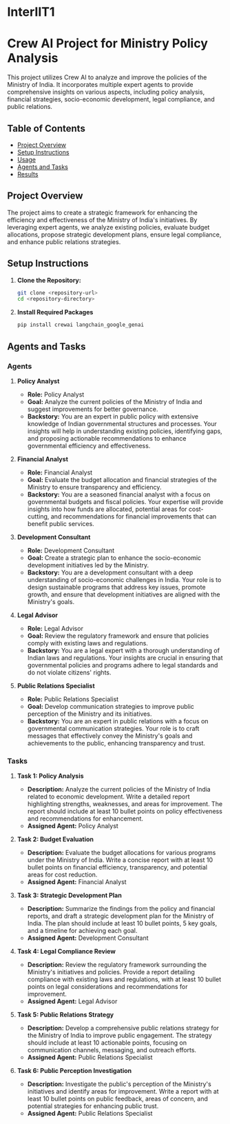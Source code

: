 # InterIIT1
 
# Crew AI Project for Ministry Policy Analysis

This project utilizes Crew AI to analyze and improve the policies of the Ministry of India. It incorporates multiple expert agents to provide comprehensive insights on various aspects, including policy analysis, financial strategies, socio-economic development, legal compliance, and public relations.

## Table of Contents
- [Project Overview](#project-overview)
- [Setup Instructions](#setup-instructions)
- [Usage](#usage)
- [Agents and Tasks](#agents-and-tasks)
- [Results](#results)

## Project Overview

The project aims to create a strategic framework for enhancing the efficiency and effectiveness of the Ministry of India's initiatives. By leveraging expert agents, we analyze existing policies, evaluate budget allocations, propose strategic development plans, ensure legal compliance, and enhance public relations strategies.

## Setup Instructions

1. **Clone the Repository:**
   ```bash
   git clone <repository-url>
   cd <repository-directory>
2. **Install Required Packages**
   ```bash
   pip install crewai langchain_google_genai

## Agents and Tasks

### Agents

1. **Policy Analyst**
   - **Role:** Policy Analyst
   - **Goal:** Analyze the current policies of the Ministry of India and suggest improvements for better governance.
   - **Backstory:** You are an expert in public policy with extensive knowledge of Indian governmental structures and processes. Your insights will help in understanding existing policies, identifying gaps, and proposing actionable recommendations to enhance governmental efficiency and effectiveness.

2. **Financial Analyst**
   - **Role:** Financial Analyst
   - **Goal:** Evaluate the budget allocation and financial strategies of the Ministry to ensure transparency and efficiency.
   - **Backstory:** You are a seasoned financial analyst with a focus on governmental budgets and fiscal policies. Your expertise will provide insights into how funds are allocated, potential areas for cost-cutting, and recommendations for financial improvements that can benefit public services.

3. **Development Consultant**
   - **Role:** Development Consultant
   - **Goal:** Create a strategic plan to enhance the socio-economic development initiatives led by the Ministry.
   - **Backstory:** You are a development consultant with a deep understanding of socio-economic challenges in India. Your role is to design sustainable programs that address key issues, promote growth, and ensure that development initiatives are aligned with the Ministry's goals.

4. **Legal Advisor**
   - **Role:** Legal Advisor
   - **Goal:** Review the regulatory framework and ensure that policies comply with existing laws and regulations.
   - **Backstory:** You are a legal expert with a thorough understanding of Indian laws and regulations. Your insights are crucial in ensuring that governmental policies and programs adhere to legal standards and do not violate citizens' rights.

5. **Public Relations Specialist**
   - **Role:** Public Relations Specialist
   - **Goal:** Develop communication strategies to improve public perception of the Ministry and its initiatives.
   - **Backstory:** You are an expert in public relations with a focus on governmental communication strategies. Your role is to craft messages that effectively convey the Ministry's goals and achievements to the public, enhancing transparency and trust.

### Tasks

1. **Task 1: Policy Analysis**
   - **Description:** Analyze the current policies of the Ministry of India related to economic development. Write a detailed report highlighting strengths, weaknesses, and areas for improvement. The report should include at least 10 bullet points on policy effectiveness and recommendations for enhancement.
   - **Assigned Agent:** Policy Analyst

2. **Task 2: Budget Evaluation**
   - **Description:** Evaluate the budget allocations for various programs under the Ministry of India. Write a concise report with at least 10 bullet points on financial efficiency, transparency, and potential areas for cost reduction.
   - **Assigned Agent:** Financial Analyst

3. **Task 3: Strategic Development Plan**
   - **Description:** Summarize the findings from the policy and financial reports, and draft a strategic development plan for the Ministry of India. The plan should include at least 10 bullet points, 5 key goals, and a timeline for achieving each goal.
   - **Assigned Agent:** Development Consultant

4. **Task 4: Legal Compliance Review**
   - **Description:** Review the regulatory framework surrounding the Ministry's initiatives and policies. Provide a report detailing compliance with existing laws and regulations, with at least 10 bullet points on legal considerations and recommendations for improvement.
   - **Assigned Agent:** Legal Advisor

5. **Task 5: Public Relations Strategy**
   - **Description:** Develop a comprehensive public relations strategy for the Ministry of India to improve public engagement. The strategy should include at least 10 actionable points, focusing on communication channels, messaging, and outreach efforts.
   - **Assigned Agent:** Public Relations Specialist

6. **Task 6: Public Perception Investigation**
   - **Description:** Investigate the public's perception of the Ministry's initiatives and identify areas for improvement. Write a report with at least 10 bullet points on public feedback, areas of concern, and potential strategies for enhancing public trust.
   - **Assigned Agent:** Public Relations Specialist
